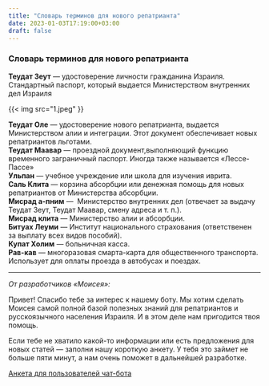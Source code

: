 ```yaml
---
title: "Словарь терминов для нового репатрианта"
date: 2023-01-03T17:19:00+03:00
draft: false
---
```


### Словарь терминов для нового репатрианта

**Теудат Зеут** — удостоверение личности гражданина Израиля. Стандартный паспорт, который выдается Министерством внутренних дел Израиля 

{{< img src="1.jpeg" }}

**Теудат Оле** — удостоверение нового репатрианта, выдается Министерством алии и интеграции. Этот документ обеспечивает новых репатриантов льготами.  
**Теудат Маавар** — проездной документ,выполняющий функцию временного заграничный паспорт. Иногда также называется «Лессе-Пассе»  
**Ульпан** — учебное учреждение или школа для изучения иврита.   
**Саль Клита** — корзина абсорбции или денежная помощь для новых репатриантов от Министерства абсорбции.   
**Мисрад а-пним** —  Министерство внутренних дел (отвечает за выдачу Теудат Зеут, Теудат Маавар, смену адреса и т. п.).  
**Мисрад клита** — Министерство алии и абсорбции.  
**Битуах Леуми** — Институт национального страхования (ответственен за выплату всех видов пособий).  
**Купат Холим** — больничная касса.   
**Рав-кав** — многоразовая смарта-карта для общественного транспорта. Использует для оплаты проезда в автобусах и поездах. 


_______________________________________

_От разработчиков «Моисея»:_

Привет! Спасибо тебе за интерес к нашему боту. Мы хотим сделать Моисея самой полной базой полезных знаний для репатриантов и русскоязычного населения Израиля. И в этом деле нам пригодится твоя помощь. 

Если тебе не хватило какой-то информации или есть предложения для новых статей — заполни нашу короткую анкету. У тебя это займет не больше пяти минут, а нам очень поможет в дальнейшей разработке.

[Анкета для пользователей чат-бота](https://docs.google.com/forms/d/e/1FAIpQLSeh4owiD8TEEXcRqANYeL411qch3szlRPMWJHCkkwXHQhW0pg/viewform?usp=sf_link)
